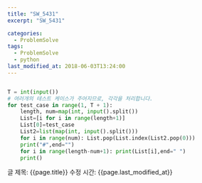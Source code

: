```yaml
---
title: "SW_5431"
excerpt: "SW_5431"

categories:
  - ProblemSolve
tags:
  - ProblemSolve
  - python
last_modified_at: 2018-06-03T13:24:00
---
```


```python

T = int(input())
# 여러개의 테스트 케이스가 주어지므로, 각각을 처리합니다.
for test_case in range(1, T + 1):
    length, num=map(int, input().split())
    List=[i for i in range(length+1)]
    List[0]=test_case
    List2=list(map(int, input().split()))
    for i in range(num): List.pop(List.index(List2.pop(0)))
    print("#",end="")
    for i in range(length-num+1): print(List[i],end=" ")
    print()


```

글 제목: {{page.title}}
수정 시간: {{page.last_modified_at}}

